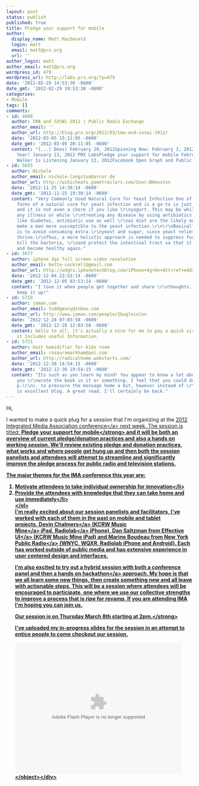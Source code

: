```yaml
---
layout: post
status: publish
published: true
title: Pledge your support for mobile
author:
  display_name: Matt MacDonald
  login: matt
  email: matt@prx.org
  url: ''
author_login: matt
author_email: matt@prx.org
wordpress_id: 479
wordpress_url: http://labs.prx.org/?p=479
date: '2012-02-29 14:53:30 -0600'
date_gmt: '2012-02-29 19:53:30 -0600'
categories:
- Mobile
tags: []
comments:
- id: 4608
  author: IMA and SXSWi 2012 | Public Radio Exchange
  author_email: ''
  author_url: http://blog.prx.org/2012/03/ima-and-sxswi-2012/
  date: '2012-03-05 15:11:05 -0600'
  date_gmt: '2012-03-05 20:11:05 -0600'
  content: "[...] Does) February 20, 2012Spinning Now: February 3, 2012Hello Election
    Year! January 13, 2012 PRX LabsPledge your support for mobile February 29, 2012Benjamen
    Walker Is Listening January 13, 2012Facebook Open Graph and Public Radio [...]"
- id: 5655
  author: Nichole
  author_email: nichole-langston@arcor.de
  author_url: http://wikicheats.gametrailers.com/User:BHouston
  date: '2012-11-25 14:30:14 -0600'
  date_gmt: '2012-11-25 19:30:14 -0600'
  content: "Very Commonly Used Natural Cure for Yeast Infection One of the \r\neasiest
    forms of a natural cure for yeast infection and is a go-to is just eating yogurt
    and it is not even a chore if you like \r\nyogurt. This may be while battling
    any illness or while \r\ntreating any disease by using antibiotics. Other factors
    like diabetes, antibiotic use as well \r\nas diet are the likely ones that can
    make a man more susceptible to the yeast infection.\r\n\r\nBasically, the key
    is to avoid consuming extra \r\nyeast and sugar, since yeast relies on sugar to
    thrive.\r\nThus, a more holistic approach is needed to suppress further growth,
    kill the bacteria, \r\nand protect the intestinal tract so that it can be rebuilt
    and become healthy again."
- id: 5677
  author: iphone 3gs full screen video resolution
  author_email: bette-cockrell@gmail.com
  author_url: http://wdgtu.iphonetechblog.com/iPhone+4g+On+Att+ref+e4d2.aspx
  date: '2012-12-04 22:53:14 -0600'
  date_gmt: '2012-12-05 03:53:14 -0600'
  content: "I love it when people get together and share \r\nthoughts. Great website,
    keep it up!"
- id: 5719
  author: jaman.com
  author_email: toddgeary@inbox.com
  author_url: http://www.jaman.com/people/2buglecolon
  date: '2012-12-28 07:03:58 -0600'
  date_gmt: '2012-12-28 12:03:58 -0600'
  content: Hello to all, it's actually a nice for me to pay a quick visit this website,
    it includes useful Information.
- id: 5721
  author: best humidifier for kids room
  author_email: rosauramarkham@aol.com
  author_url: http://radicalhome.webstarts.com/
  date: '2012-12-30 14:54:15 -0600'
  date_gmt: '2012-12-30 19:54:15 -0600'
  content: "Its such as you learn my mind! You appear to know a lot about this, like
    you \r\nwrote the book in it or something. I feel that you could do with some
    p.\r\nc. to pressure the message home a bit, however instead of \r\nthat, that
    is excellent blog. A great read. I'll certainly be back."
---
```

<p>Hi,</p>
<p>I wanted to make a quick plug for a session that I'm organizing at the <a href="http:&#47;&#47;www.integratedmedia.org&#47;conference">2012 Integrated Media Association conference<&#47;a> next week. The session is titled:&nbsp;<strong>Pledge your support for mobile<&#47;strong>&nbsp;and it will be both an overview of current pledge&#47;donation practices and also a hands on working session. We'll review existing pledge and donation practices, what works and where people get hung up and then both the session panelists and attendees will attempt to streamline and significantly improve the pledge process for public radio and television stations.</p>
<p>The major themes for the IMA conference this year are:</p>
<ol>
<li>Motivate attendees to take individual ownership for innovation<&#47;li>
<li>Provide the attendees with knowledge that they can take home and use immediately<&#47;li><br />
<&#47;ol><br />
I'm really excited about our session panelists and facilitators, I've worked with each of them in the past on mobile and tablet projects.&nbsp;<a href="http:&#47;&#47;www.doormouse.org">Devin Chalmers<&#47;a>&nbsp;(<a href="http:&#47;&#47;musicmine.kcrw.com">KCRW Music Mine<&#47;a>&nbsp;iPad,&nbsp;<a href="http:&#47;&#47;www.radiolab.org">Radiolab<&#47;a>&nbsp;iPhone), <a href="http:&#47;&#47;www.effectiveui.com&#47;">Dan Saltzman from Effective UI<&#47;a> (KCRW Music Mine iPad) and <a href="http:&#47;&#47;www.wnyc.org">Marine Boudeau from New York Public Radio<&#47;a> (WNYC, WQXR, Radiolab iPhone and Android). Each has worked outside of public media and has extensive experience in user centered design and interfaces.</p>
<p>I'm also excited to try out a hybrid session with both a conference panel and then a hands on&nbsp;<a href="http:&#47;&#47;en.wikipedia.org&#47;wiki&#47;Hackathon">hackathon<&#47;a> approach. My hope is that we all learn some new things, then create something new and all leave with actionable steps. This will be a session where attendees will be encouraged to participate, one where we use our collective strengths to improve a process that is ripe for revamp. If you are attending IMA I'm hoping you can join us.</p>
<p><strong>Our session is on Thursday March 8th starting at 2pm.<&#47;strong></p>
<p>I've uploaded my in-progress slides for the session in an attempt to entice people to come checkout our session.</p>
<div id="__ss_11802870" style="width: 450px;"><object id="__sse11802870" width="450" height="355" classid="clsid:d27cdb6e-ae6d-11cf-96b8-444553540000" codebase="http:&#47;&#47;download.macromedia.com&#47;pub&#47;shockwave&#47;cabs&#47;flash&#47;swflash.cab#version=6,0,40,0"><param name="allowFullScreen" value="true" &#47;><param name="allowScriptAccess" value="always" &#47;><param name="wmode" value="transparent" &#47;><param name="src" value="http:&#47;&#47;static.slidesharecdn.com&#47;swf&#47;ssplayer2.swf?doc=ima-mobile-pledge-120229132117-phpapp01&amp;stripped_title=ima-2012-pledge-your-support-for-mobile&amp;userName=neocMatt" &#47;><param name="allowscriptaccess" value="always" &#47;><param name="allowfullscreen" value="true" &#47;><embed id="__sse11802870" width="450" height="355" type="application&#47;x-shockwave-flash" src="http:&#47;&#47;static.slidesharecdn.com&#47;swf&#47;ssplayer2.swf?doc=ima-mobile-pledge-120229132117-phpapp01&amp;stripped_title=ima-2012-pledge-your-support-for-mobile&amp;userName=neocMatt" allowFullScreen="true" allowScriptAccess="always" wmode="transparent" allowscriptaccess="always" allowfullscreen="true" &#47;><&#47;object><&#47;div></p>
